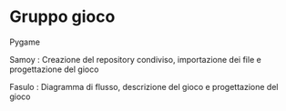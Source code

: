# Gruppo gioco
Pygame



Samoy : Creazione del repository condiviso, importazione dei file e progettazione del gioco


Fasulo : Diagramma di flusso, descrizione del gioco e progettazione del gioco
